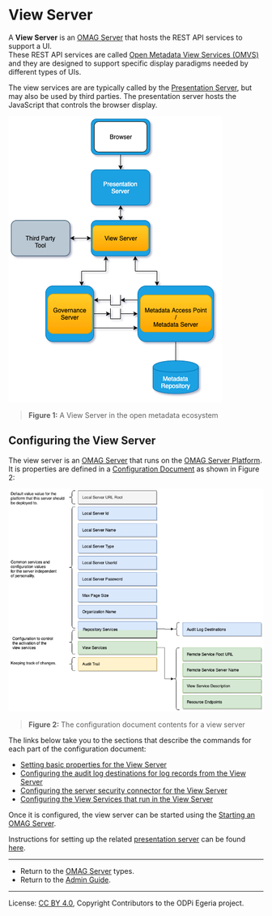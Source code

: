 <!-- SPDX-License-Identifier: CC-BY-4.0 -->
<!-- Copyright Contributors to the ODPi Egeria project 2020. -->

# View Server

A **View Server** is an [OMAG Server](omag-server.md)
that hosts the REST API services to support a UI.  
These REST API services are called 
[Open Metadata View Services (OMVS)](../../../view-services) 
and they are designed to support specific display paradigms needed
by different types of UIs.

The view services are are typically
called by the [Presentation Server](presentation-server.md), but may also be used by third parties.
The presentation server hosts the JavaScript that controls the browser display.


![Figure 1](view-server.png)
> **Figure 1:** A View Server in the open metadata ecosystem

## Configuring the View Server

The view server is an [OMAG Server](omag-server.md) that runs on
the [OMAG Server Platform](omag-server-platform.md).
It is properties are defined in a [Configuration Document](configuration-document.md)
as shown in Figure 2:

![Figure 2](view-server-config.png#pagewidth)
> **Figure 2:** The configuration document contents for a view server

The links below take you to the sections that describe the commands for each part of the configuration document:

* [Setting basic properties for the View Server](../user/configuring-omag-server-basic-properties.md)
* [Configuring the audit log destinations for log records from the View Server](../user/configuring-the-audit-log.md)
* [Configuring the server security connector for the View Server](../user/configuring-the-server-security-connector.md)
* [Configuring the View Services that run in the View Server](../user/configuring-the-view-services.md)

Once it is configured, the view server can be started using the
[Starting an OMAG Server](../user/starting-and-stopping-omag-server.md).

Instructions for setting up the related [presentation server](../../../user-interfaces/presentation-server)
can be found [here](../user/configuring-the-presentation-server.md).

----
* Return to the [OMAG Server](omag-server.md) types.
* Return to the [Admin Guide](../user).


----
License: [CC BY 4.0](https://creativecommons.org/licenses/by/4.0/),
Copyright Contributors to the ODPi Egeria project.